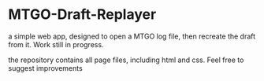 # MTGO-Draft-Replayer

a simple web app, designed to open a MTGO log file, then recreate the draft from it. Work still in progress.

the repository contains all page files, including html and css. Feel free to suggest improvements
